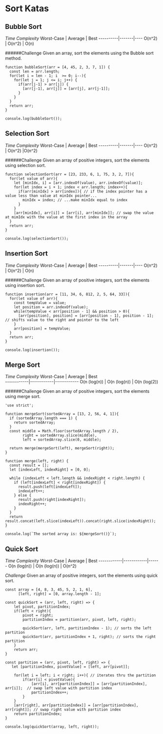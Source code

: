 # Sort Katas
## Bubble Sort
*Time Complexity*
 Worst-Case | Average | Best 
----------|-------|----
   O(n^2)   |  O(n^2) | O(n) 

######Challenge
Given an array, sort the elements using the Bubble sort method.

```
function bubbleSort(arr = [4, 45, 2, 3, 7, 1]) {
  const len = arr.length;
  for(let i = len - 1; i  >= 0; i--){
    for(let j = 1; j <= i; j++) {        
      if(arr[j-1] > arr[j]) {
        [arr[j-1], arr[j]] = [arr[j], arr[j-1]];
      }
    }
  }
  return arr;
}

console.log(bubbleSort());
```

## Selection Sort
*Time Complexity*
 Worst-Case | Average | Best 
----------|-------|----
   O(n^2)   |  O(n^2) |O(n^2)

######Challenge
Given an array of positive integers, sort the elements using selection sort.
```
function selectionSort(arr = [23, 233, 6, 1, 75, 3, 2, 7]){
  for(let value of arr){    
    let [minIdx, i] = [arr.indexOf(value), arr.indexOf(value)];    
    for(let index = i + 1; index < arr.length; index++){
      if(arr[minIdx] > arr[index]){ // if the index pointer has a value less than value at minIdx pointer...
        minIdx = index; // ...make minIdx equal to index
      }
    }
    [arr[minIdx], arr[i]] = [arr[i], arr[minIdx]]; // swap the value at mimIdx with the value at the first index in the array   
  }  
  return arr;
}

console.log(selectionSort());
```

## Insertion Sort
*Time Complexity*
 Worst-Case | Average | Best 
----------|-------|----
   O(n^2)   |  O(n^2) | O(n) 

######Challenge
Given an array of positive integers, sort the elements using insertion sort.
```
function insertion(arr = [11, 34, 6, 812, 2, 5, 64, 33]){
  for(let value of arr){
    const tempValue = value;
    let position = arr.indexOf(value);
    while(tempValue < arr[position - 1] && position > 0){
      [arr[position], position] = [arr[position - 1], position - 1]; // shifts value to the right and pointer to the left
    }
    arr[position] = tempValue; 
  }
  return arr;
}

console.log(insertion());
```
## Merge Sort
*Time Complexity*
 Worst-Case  |   Average    |     Best     
------------|------------|------------
 O(n (log(n)) | O(n (log(n)) | O(n (log(2)) 

######Challenge
Given an array of positive integers, sort the elements using merge sort.
```
'use strict';

function mergeSort(sortedArray = [13, 2, 56, 4, 1]){
  if (sortedArray.length === 1) {
    return sortedArray;
  }
  const middle = Math.floor(sortedArray.length / 2),
        right = sortedArray.slice(middle),
        left = sortedArray.slice(0, middle);
  
  return merge(mergeSort(left), mergeSort(right));
}

function merge(left, right) {
  const result = [];
  let [indexLeft, indexRight] = [0, 0];

  while (indexLeft < left.length && indexRight < right.length) {
    if (left[indexLeft] < right[indexRight]) {
      result.push(left[indexLeft]);
      indexLeft++;
    } else {
      result.push(right[indexRight]);
      indexRight++;
    }
  }
  return result.concat(left.slice(indexLeft)).concat(right.slice(indexRight));
}

console.log(`The sorted array is: ${mergeSort()}`);
```

## Quick Sort
*Time Complexity*
  Worst-Case  |   Average    |  Best 
------------|------------|------
 O(n (log(n)) | O(n (log(n)) | O(n^2)

*Challenge*
Given an array of positive integers, sort the elements using quick sort.
```
const array = [4, 8, 3, 45, 5, 2, 1, 6],
      [left, right] = [0, array.length - 1];
    
const quickSort = (arr, left, right) => {
    let pivot, partitionIndex;
    if(left < right){
        pivot = right;
        partitionIndex = partition(arr, pivot, left, right);

        quickSort(arr, left, partitionIndex - 1); // sorts the left partition
        quickSort(arr, partitionIndex + 1, right); // sorts the right partition
    }
    return arr;
}

const partition = (arr, pivot, left, right) => {
   let [partitionIndex, pivotValue] = [left, arr[pivot]];
    
    for(let i = left; i < right; i++){ // iterates thru the partition
        if(arr[i] < pivotValue){
            [arr[i], arr[partitionIndex]] = [arr[partitionIndex], arr[i]];  // swap left value with partition index
            partitionIndex++;
        }
    }
    [arr[right], arr[partitionIndex]] = [arr[partitionIndex], arr[right]]; // swap right value with partition index
    return partitionIndex;
}

console.log(quickSort(array, left, right));
```
